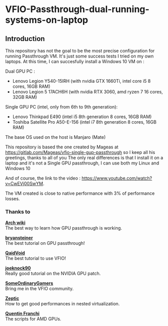 # VFIO-Passthrough-dual-running-systems-on-laptop
## Introduction

This repository has not the goal to be the most precise configuration for running Passthrough VM. It's just some success tests I tried on my own laptops. At this time, I can succesfully install a Windows 10 VM on :

Dual GPU PC :
- Lenovo Legion Y540-15IRH (with nvidia GTX 1660Ti, intel core i5 8 cores, 16GB RAM)
- Lenovo Legion 5 17ACH6H (with nvidia RTX 3060, amd ryzen 7 16 cores, 32GB RAM)

Single GPU PC (intel, only from 6th to 9th generation):
- Lenovo Thinkpad E490 (intel i5 8th generation 8 cores, 16GB RAM)
- Toshiba Satellite Pro A50-E-156 (intel i7 8th generation 8 cores, 16GB RAM)

The base OS used on the host is Manjaro (Mate)

This repository is based the one created by Mageas at https://gitlab.com/Mageas/vfio-single-gup-passthrough so I keep all his greetings, thanks to all of you
The only real differences is that I install it on a laptop and it's not a Single GPU passthrough, I can use both my Linux and Windows 10

And of course, the link to the video : https://www.youtube.com/watch?v=CwEVj00SwYM.

The VM created is close to native performance with 3% of performance losses.

### **Thanks to**

**[Arch wiki](https://wiki.archlinux.org/index.php/PCI_passthrough_via_OVMF)**  
The best way to learn how GPU passthrough is working.

**[bryansteiner](https://github.com/bryansteiner/gpu-passthrough-tutorial)**  
The best tutorial on GPU passthrough!

**[QaidVoid](https://github.com/QaidVoid/Complete-Single-GPU-Passthrough)**  
The best tutorial to use VFIO!

**[joeknock90](https://github.com/joeknock90/Single-GPU-Passthrough)**  
Really good tutorial on the NVIDIA GPU patch.

**[SomeOrdinaryGamers](https://www.youtube.com/watch?v=BUSrdUoedTo)**  
Bring me in the VFIO community.

**[Zeptic](https://www.youtube.com/watch?v=VKh2eKPnmXs)**  
How to get good performances in nested virtualization.

**[Quentin Franchi](https://gitlab.com/dev.quentinfranchi/vfio)**  
The scripts for AMD GPUs.

